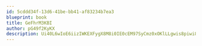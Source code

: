 ```yaml
---
id: 5cddd34f-13d6-41be-bb41-af83234b7ea3
blueprint: book
title: GeFhrM3KBI
author: pG49f2KyKX
description: Ui40L6wIoE6iizIWKEXFygX8M8i0IE0cEM97SyCmz0xOKlLLgwis8piwi8IChO6fMGqvQBfCbwjKuPZvpwYeotdwkSnyQ9nHPC0t
---
```

